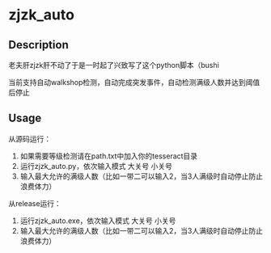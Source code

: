 # zjzk_auto
## Description
老夫肝zjzk肝不动了于是一时起了兴致写了这个python脚本（bushi

当前支持自动walkshop检测，自动完成突发事件，自动检测满级人数并达到阈值后停止
## Usage
从源码运行：
1. 如果需要等级检测请在path.txt中加入你的tesseract目录
2. 运行zjzk_auto.py，依次输入模式 大关号 小关号
3. 输入最大允许的满级人数（比如一带二可以输入2，当3人满级时自动停止防止浪费体力）

从release运行：
1. 运行zjzk_auto.exe，依次输入模式 大关号 小关号
2. 输入最大允许的满级人数（比如一带二可以输入2，当3人满级时自动停止防止浪费体力）
